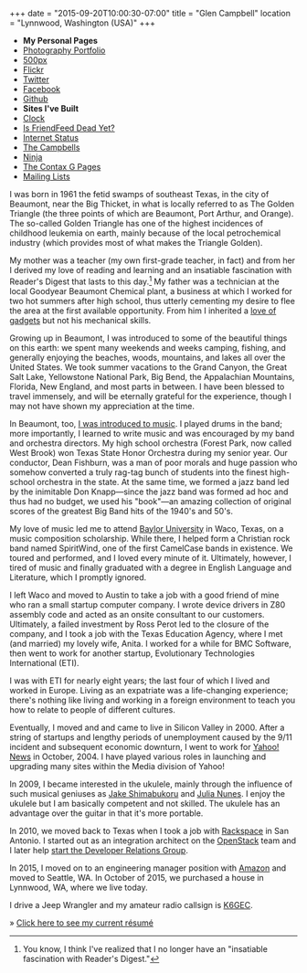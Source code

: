 +++
date = "2015-09-20T10:00:30-07:00"
title = "Glen Campbell"
location = "Lynnwood, Washington (USA)"
+++
<div class="sidebar">

* **My Personal Pages**
* [Photography Portfolio](http://broadpool.photography)
* [500px](http://500px.glenc.co)
* [Flickr](http://flickr.glenc.co)
* [Twitter](http://tw.glenc.co)
* [Facebook](http://fb.glenc.co)
* [Github](http://git.glenc.co)
* **Sites I've Built**
* [Clock](http://clock.fyi)
* [Is FriendFeed Dead Yet?](http://isfriendfeeddeadyet.com)
* [Internet Status](http://internet-status.info)
* [The Campbells](http://campbell.io)
* [Ninja](http://campbell.ninja)
* [The Contax G Pages](http://contaxg.com)
* [Mailing Lists](http://xlerb.email)

</div>
I was born in 1961 the fetid swamps of southeast Texas, in the city
of Beaumont, near the Big Thicket, in what is locally referred to
as The Golden Triangle (the three points of which are Beaumont,
Port Arthur, and Orange). The so-called Golden Triangle has one of
the highest incidences of childhood leukemia on earth, mainly because
of the local petrochemical industry (which provides most of what
makes the Triangle Golden).

My mother was a teacher (my own first-grade teacher, in fact) and
from her I derived my love of reading and learning and an insatiable
fascination with Reader's Digest that lasts to this day.[^1] My
father was a technician at the local Goodyear Beaumont Chemical
plant, a business at which I worked for two hot summers after high
school, thus utterly cementing my desire to flee the area at the
first available opportunity. From him I inherited a [love of
gadgets](/essay/2012/01/gadgets.html) but not his mechanical skills.

Growing up in Beaumont, I was introduced to some of the beautiful
things on this earth: we spent many weekends and weeks camping,
fishing, and generally enjoying the beaches, woods, mountains, and
lakes all over the United States. We took summer vacations to the
Grand Canyon, the Great Salt Lake, Yellowstone National Park, Big
Bend, the Appalachian Mountains, Florida, New England, and most
parts in between. I have been blessed to travel immensely, and will
be eternally grateful for the experience, though I may not have
shown my appreciation at the time.

In Beaumont, too, [I was introduced to
music](/essay/2012/02/classical-music.html). I played drums in the
band; more importantly, I learned to write music and was encouraged
by my band and orchestra directors. My high school orchestra (Forest
Park, now called West Brook) won Texas State Honor Orchestra during
my senior year. Our conductor, Dean Fishburn, was a man of poor
morals and huge passion who somehow converted a truly rag-tag bunch
of students into the finest high-school orchestra in the state. At
the same time, we formed a jazz band led by the inimitable Don
Knapp&mdash;since the jazz band was formed ad hoc and thus had no
budget, we used his "book"&mdash;an amazing collection of original
scores of the greatest Big Band hits of the 1940's and 50's.

My love of music led me to attend [Baylor
University](http://www.baylor.edu) in Waco, Texas, on a music
composition scholarship. While there, I helped form a Christian
rock band named SpiritWind, one of the first CamelCase bands in
existence. We toured and performed, and I loved every minute of it.
Ultimately, however, I tired of music and finally graduated with a
degree in English Language and Literature, which I promptly ignored.

I left Waco and moved to Austin to take a job with a good friend
of mine who ran a small startup computer company. I wrote device
drivers in Z80 assembly code and acted as an onsite consultant to
our customers. Ultimately, a failed investment by Ross Perot led
to the closure of the company, and I took a job with the Texas
Education Agency, where I met (and married) my lovely wife, Anita.
I worked for a while for BMC Software, then went to work for another
startup, Evolutionary Technologies International (ETI).

I was with ETI for nearly eight years; the last four of which I
lived and worked in Europe. Living as an expatriate was a life-changing
experience; there's nothing like living and working in a foreign
environment to teach you how to relate to people of different
cultures.

Eventually, I moved and and came to live in Silicon Valley in 2000.
After a string of startups and lengthy periods of unemployment
caused by the 9/11 incident and subsequent economic downturn, I
went to work for [Yahoo! News](http://news.yahoo.com) in October,
2004. I have played various roles in launching and upgrading many
sites within the Media division of Yahoo!

In 2009, I became interested in the ukulele, mainly through the
influence of such musical geniuses as [Jake
Shimabukoru](http://www.jakeshimabukuro.com/home/) and [Julia
Nunes](http://www.julianunes.com). I enjoy the ukulele but I am
basically competent and not skilled. The ukulele has an advantage
over the guitar in that it's more portable.

In 2010, we moved back to Texas when I took a job with
[Rackspace](http://www.rackspace.com) in San Antonio. I started out
as an integration architect on the [OpenStack](http://www.openstack.org)
team and I later help [start the Developer Relations
Group](/essay/2012/05/developing-for-the-cloud.html).

In 2015, I moved on to an engineering manager position with
[Amazon](http://www.amazon.com) and moved to Seattle, WA. In October
of 2015, we purchased a house in Lynnwood, WA, where we live today.

I drive a Jeep Wrangler and my amateur radio callsign is
[K6GEC](http://wireless2.fcc.gov/UlsApp/UlsSearch/license.jsp?licKey=2785484).

&raquo; [Click here to see my current r&eacute;sum&eacute;](/resume.html)

[^1]: You know, I think I've realized that I no longer have an
      "insatiable fascination with Reader's Digest."
